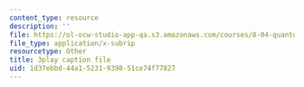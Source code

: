 ```yaml
---
content_type: resource
description: ''
file: https://ol-ocw-studio-app-qa.s3.amazonaws.com/courses/8-04-quantum-physics-i-spring-2016/1d37ebbd44a15231939851ce74f77827_3368145.vtt
file_type: application/x-subrip
resourcetype: Other
title: 3play caption file
uid: 1d37ebbd-44a1-5231-9398-51ce74f77827
---
```

